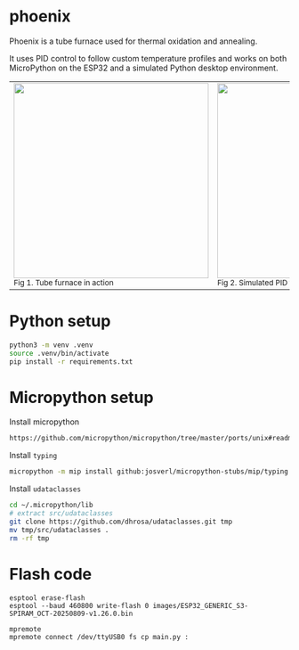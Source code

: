 # phoenix

Phoenix is a tube furnace used for thermal oxidation and annealing.

It uses PID control to follow custom temperature profiles and works on both MicroPython on the ESP32 and a simulated Python desktop environment.

<table>
  <tr>
    <td>
      <img src="https://github.com/user-attachments/assets/3d76382d-c257-4131-b17b-15bba04e13a1" width="350"><br>
      <sub>Fig 1. Tube furnace in action</sub>
    </td>
    <td>
      <img src="https://github.com/user-attachments/assets/71b93478-83d2-484c-b73c-5136b2d3e025" width="350"><br>
      <sub>Fig 2. Simulated PID following a heat profile</sub>
    </td>
    <td>
      <img src="https://github.com/user-attachments/assets/b7655219-a86a-4da7-9037-93fa70059ff8" width="350"><br>
      <sub>Fig 3. Controlling ramp rate to prevent thermal shock</sub>
    </td>
  </tr>
</table>

# Python setup
```bash
python3 -m venv .venv
source .venv/bin/activate
pip install -r requirements.txt
```

# Micropython setup

Install micropython
```bash
https://github.com/micropython/micropython/tree/master/ports/unix#readme
```

Install `typing`
```bash
micropython -m mip install github:josverl/micropython-stubs/mip/typing.mpy
```

Install `udataclasses`
```bash
cd ~/.micropython/lib
# extract src/udataclasses
git clone https://github.com/dhrosa/udataclasses.git tmp
mv tmp/src/udataclasses .
rm -rf tmp
```

# Flash code
```
esptool erase-flash
esptool --baud 460800 write-flash 0 images/ESP32_GENERIC_S3-SPIRAM_OCT-20250809-v1.26.0.bin

mpremote
mpremote connect /dev/ttyUSB0 fs cp main.py :
```
